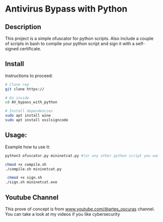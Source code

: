 # Antivirus Bypass with Python

## Description
This project is a simple ofuscator for python scripts. Also include a couple of scripts in bash to compile your python script and sign it with a self-signed certificate.

## Install
Instructions to proceed:
```bash
# Clone rep
git clone https://

# Go inside
cd AV_bypass_with_python

# Install dependencies
sudo apt install wine
sudo apt install osslsigncode
```

## Usage:
Example how tu use it:
```bash
python3 ofuscator.py mininetcat.py #(or any other python script you want to ofuscate)

chmod +x compile.sh
./compile.sh mininetcat.py

 chmod +x sign.sh
./sign.sh mininetcat.exe
```

## Youtube Channel
This prove of concept is from www.youtube.com/@artes_oscuras channel. You can take a look at my videos if you like cybersecurity


